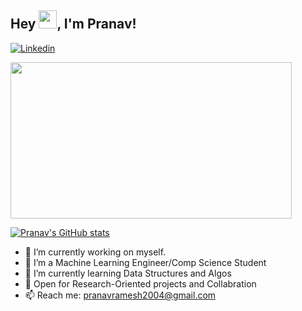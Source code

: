 <!--![68747470733a2f2f726973686176616e616e642e6769746875622e696f2f7374617469632f696d616765732f6772656574696e67732e676966](https://user-images.githubusercontent.com/100747886/215262111-8a90642e-e934-4da4-b1a9-7f8b1ede4e75.gif)-->

## Hey <img src="https://github.com/TheDudeThatCode/TheDudeThatCode/blob/master/Assets/Hi.gif" width="29px">, I'm Pranav!
[![Linkedin](https://i.sstatic.net/gVE0j.png)](https://www.linkedin.com/in/pranav-ramesh2004) &nbsp;


<img src="https://user-images.githubusercontent.com/100747886/215262111-8a90642e-e934-4da4-b1a9-7f8b1ede4e75.gif" width="450" height="250">

[![Pranav's GitHub stats](https://github-readme-stats.vercel.app/api?username=pranav-on-github)](https://github.com/pranav-on-github/github-readme-stats)


- 🔭 I’m currently working on myself.
- 👀 I’m a Machine Learning Engineer/Comp Science Student
- 🌱 I’m currently learning Data Structures and Algos
- 💞️ Open for Research-Oriented projects and Collabration                       
- 📫 Reach me: pranavramesh2004@gmail.com



<!---
pranav-on-github/pranav-on-github is a ✨ special ✨ repository because its `README.md` (this file) appears on your GitHub profile.
You can click the Preview link to take a look at your changes.
--->
